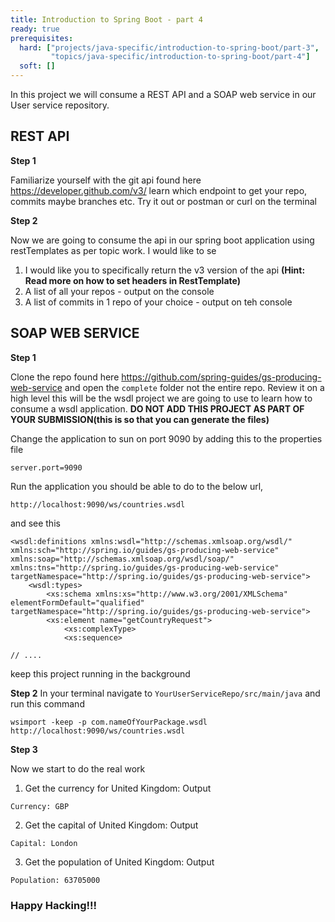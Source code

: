 ```yaml
---
title: Introduction to Spring Boot - part 4
ready: true
prerequisites:
  hard: ["projects/java-specific/introduction-to-spring-boot/part-3",
         "topics/java-specific/introduction-to-spring-boot/part-4"]
  soft: []
---
```


In this project we will consume a REST API and a SOAP web service in our User service repository.

## REST API

**Step 1**

Familiarize yourself with the git api found here https://developer.github.com/v3/ learn which endpoint to get your repo, commits maybe branches etc. Try it out or postman or curl on the terminal

**Step 2**

Now we are going to consume the api in our spring boot application using restTemplates as per topic work. I would like to se

1. I would like you to specifically return the v3 version of the api **(Hint: Read more on how to set headers in RestTemplate)**
2. A list of all your repos - output on the console
3. A list of commits in 1 repo of your choice - output on teh console

## SOAP WEB SERVICE

**Step 1**

Clone the repo found here https://github.com/spring-guides/gs-producing-web-service and open the `complete` folder not the entire repo. Review it on a high level this will be the wsdl project we are going to use to learn how to consume a wsdl application. **DO NOT ADD THIS PROJECT AS PART OF YOUR SUBMISSION(this is so that you can generate the files)**

Change the application to sun on port 9090 by adding this to the properties file

```
server.port=9090

```

Run the application you should be able to do to the below url,

```
http://localhost:9090/ws/countries.wsdl

```

and see this

```
<wsdl:definitions xmlns:wsdl="http://schemas.xmlsoap.org/wsdl/" xmlns:sch="http://spring.io/guides/gs-producing-web-service" xmlns:soap="http://schemas.xmlsoap.org/wsdl/soap/" xmlns:tns="http://spring.io/guides/gs-producing-web-service" targetNamespace="http://spring.io/guides/gs-producing-web-service">
    <wsdl:types>
        <xs:schema xmlns:xs="http://www.w3.org/2001/XMLSchema" elementFormDefault="qualified" targetNamespace="http://spring.io/guides/gs-producing-web-service">
        <xs:element name="getCountryRequest">
            <xs:complexType>
            <xs:sequence>

// ....

```

keep this project running in the background

**Step 2**
In your terminal navigate to `YourUserServiceRepo/src/main/java` and run this command

```
wsimport -keep -p com.nameOfYourPackage.wsdl http://localhost:9090/ws/countries.wsdl

```

**Step 3**

Now we start to do the real work

1. Get the currency for United Kingdom: Output

```
Currency: GBP

```

2. Get the capital of United Kingdom: Output

```
Capital: London

```

3. Get the population of United Kingdom: Output

```
Population: 63705000

```

### Happy Hacking!!!
